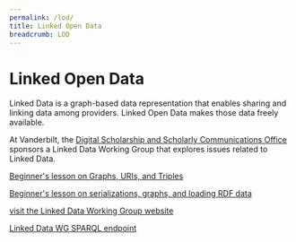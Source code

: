 ```yaml
---
permalink: /lod/
title: Linked Open Data
breadcrumb: LOD
---
```


# Linked Open Data

Linked Data is a graph-based data representation that enables sharing and linking data among providers. Linked Open Data makes those data freely available.

At Vanderbilt, the [Digital Scholarship and Scholarly Communications Office](https://www.library.vanderbilt.edu/scholarly/) sponsors a Linked Data Working Group that explores issues related to Linked Data.

[Beginner's lesson on Graphs, URIs, and Triples](../lod/graphs/)

[Beginner's lesson on serializations, graphs, and loading RDF data](../lod/serialization/)

[visit the Linked Data Working Group website](https://heardlibrary.github.io/linked-data/)

[Linked Data WG SPARQL endpoint](https://sparql.vanderbilt.edu/)
